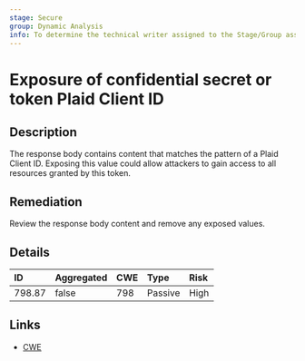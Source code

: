 ```yaml
---
stage: Secure
group: Dynamic Analysis
info: To determine the technical writer assigned to the Stage/Group associated with this page, see https://about.gitlab.com/handbook/engineering/ux/technical-writing/#assignments
---
```


# Exposure of confidential secret or token Plaid Client ID

## Description

The response body contains content that matches the pattern of a Plaid Client ID.
Exposing this value could allow attackers to gain access to all resources granted by this token.

## Remediation

Review the response body content and remove any exposed values.

## Details

| ID | Aggregated | CWE | Type | Risk |
|:---|:--------|:--------|:--------|:--------|
| 798.87 | false | 798 | Passive | High |

## Links

- [CWE](https://cwe.mitre.org/data/definitions/798.html)
